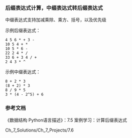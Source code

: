 ### 后缀表达式计算，中缀表达式转后缀表达式

中缀表达式支持加减乘除、乘方、括号，以及优先级

示例后缀表达式：

```
4 5 6 * + 3 -
10 5 4 + *
10 5 * 6 -
22 2 4 * /
33 6 + 3 4 / +
2 4 3 * ^
```

示例中缀表达式：

```
8 + 2 * 3
(8 + 2) * 3
8 / 9 * 5
3 * (4 - 2^5) + 6
```

### 参考文档

《数据结构 Python语言描述》：7.5 案例学习：计算后缀表达式

Ch_7_Solutions/Ch_7_Projects/7.6
